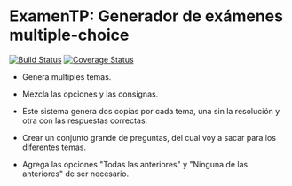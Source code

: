 # ExamenTP: Generador de exámenes multiple-choice
[![Build Status](https://travis-ci.org/Sofiamonza/ExamenTP.svg?branch=master)](https://travis-ci.org/Sofiamonza/ExamenTP)
[![Coverage Status](https://coveralls.io/repos/github/Sofiamonza/ExamenTP/badge.svg?branch=master)](https://coveralls.io/github/Sofiamonza/ExamenTP?branch=master)

- Genera multiples temas.

- Mezcla las opciones y las consignas.

- Este sistema genera dos copias por cada tema, una sin la resolución y otra con las respuestas correctas.

- Crear un conjunto grande de preguntas, del cual voy a sacar para los diferentes temas.

- Agrega las opciones "Todas las anteriores" y "Ninguna de las anteriores" de ser necesario.


